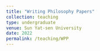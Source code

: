 ```yaml
---
title: "Writing Philosophy Papers"
collection: teaching
type: undergraduate
venue: Sun Yat-sen University
date: 2022
permalink: /teaching/WPP
---
```

